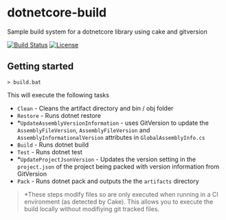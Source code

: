 # dotnetcore-build

Sample build system for a dotnetcore library using cake and gitversion

[![Build Status][build-badge]][build]
[![License][license-badge]][license]

## Getting started

    > build.bat

This will execute the following tasks

* `Clean` - Cleans the artifact directory and bin / obj folder
* `Restore` - Runs dotnet restore
* *`UpdateAssemblyVersionInformation` - uses GitVersion to update the `AssemblyFileVersion`, `AssemblyFileVersion` and `AssemblyInformationalVersion` attributes in `GlobalAssemblyInfo.cs`
* `Build` - Runs dotnet build
* `Test` - Runs dotnet test
* *`UpdateProjectJsonVersion` - Updates the version setting in the `project.json` of the project being packed with version information from GitVersion 
* `Pack` - Runs dotnet pack and outputs the the `artifacts` directory

> *These steps modify files so are only executed when running in a CI environment (as detected by Cake). This allows you to execute the build locally without modifiying git tracked files.

[build-badge]: https://img.shields.io/appveyor/ci/michael-wolfenden/dotnetcore-build.svg?style=flat-square
[build]: https://ci.appveyor.com/project/michael-wolfenden/dotnetcore-build
[license-badge]: https://img.shields.io/badge/license-MIT-blue.svg?style=flat-square
[license]: https://github.com/michael-wolfenden/dotnetcore-build/raw/master/LICENSE
